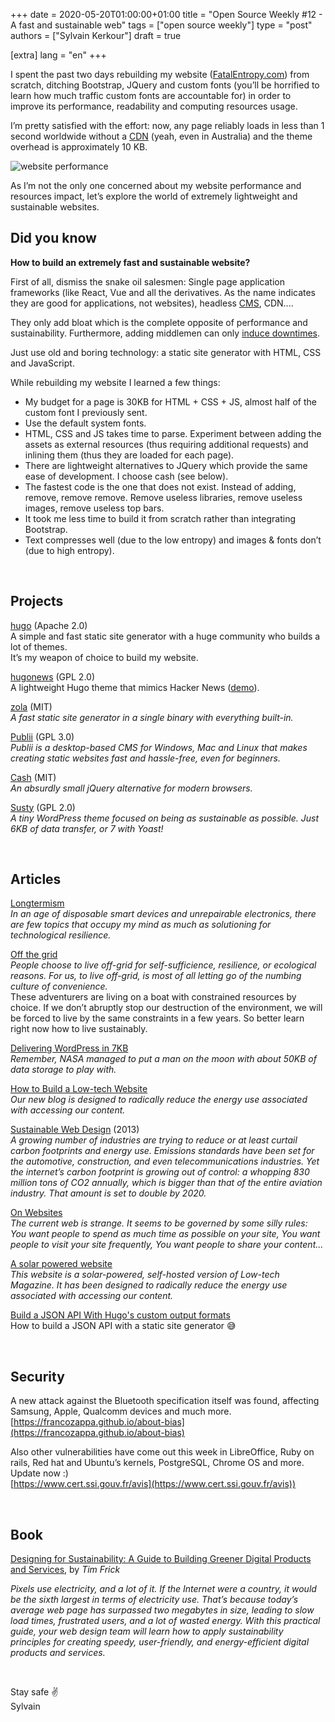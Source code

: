 +++
date = 2020-05-20T01:00:00+01:00
title = "Open Source Weekly #12 - A fast and sustainable web"
tags = ["open source weekly"]
type = "post"
authors = ["Sylvain Kerkour"]
draft = true

[extra]
lang = "en"
+++

I spent the past two days rebuilding my website ([FatalEntropy.com](https://fatalentropy.com))
from scratch, ditching Bootstrap, JQuery and custom fonts (you’ll be horrified to learn how much
traffic custom fonts are accountable for) in order to improve its performance, readability and computing resources usage.

I’m pretty satisfied with the effort: now, any page reliably loads in less than 1 second worldwide
without a [CDN](https://en.wikipedia.org/wiki/Content_delivery_network) (yeah, even in Australia) and the theme overhead is approximately 10 KB.

![website performance](https://fatalentropy.com/open-source-weekly/12/fe_perf.png)

As I’m not the only one concerned about my website performance and resources impact, let’s explore the world of extremely lightweight and sustainable websites.

## Did you know

**How to build an extremely fast and sustainable website?**

First of all, dismiss the snake oil salesmen: Single page application frameworks (like React, Vue and all the derivatives. As the name indicates they are good for applications, not websites), headless [CMS](https://en.wikipedia.org/wiki/Content_management_system), CDN....

They only add bloat which is the complete opposite of performance and sustainability. Furthermore, adding middlemen can only [induce downtimes](https://blog.cloudflare.com/tag/outage).

Just use old and boring technology: a static site generator with HTML, CSS and JavaScript.

While rebuilding my website I learned a few things:

* My budget for a page is 30KB for HTML + CSS + JS, almost half of the custom font I previously sent.
* Use the default system fonts.
* HTML, CSS and JS takes time to parse. Experiment between adding the assets as external resources (thus requiring additional requests) and inlining them (thus they are loaded for each page).
* There are lightweight alternatives to JQuery which provide the same ease of development. I choose cash (see below).
* The fastest code is the one that does not exist. Instead of adding, remove, remove remove. Remove useless libraries, remove useless images, remove useless top bars.
* It took me less time to build it from scratch rather than integrating Bootstrap.
* Text compresses well (due to the low entropy) and images & fonts don’t (due to high entropy).

<br />

## Projects

[hugo](https://github.com/gohugoio/hugo) (Apache 2.0)<br />
A simple and fast static site generator with a huge community who builds a lot of themes. <br />
It’s my weapon of choice to build my website.
<br />

[hugonews](https://github.com/spaghettiwews/hugonews) (GPL 2.0)<br />
A lightweight Hugo theme that mimics Hacker News ([demo](https://themes.gohugo.io/theme/hugonews/)).
<br />


[zola](https://github.com/getzola/zola) (MIT)<br />
*A fast static site generator in a single binary with everything built-in.*
<br />


[Publii](https://github.com/GetPublii/Publii) (GPL 3.0)<br />
*Publii is a desktop-based CMS for Windows, Mac and Linux that makes creating static websites fast and hassle-free, even for beginners.*
<br />


[Cash](https://github.com/fabiospampinato/cash) (MIT)<br />
*An absurdly small jQuery alternative for modern browsers.*
<br />


[Susty](https://github.com/jacklenox/susty) (GPL 2.0)<br />
*A tiny WordPress theme focused on being as sustainable as possible. Just 6KB of data transfer, or 7 with Yoast!*



<br />


## Articles


[Longtermism](https://wiki.xxiivv.com/site/longtermism.html)<br />
*In an age of disposable smart devices and unrepairable electronics, there are few topics that occupy my mind as much as solutioning for technological resilience.*
<br />


[Off the grid](https://100r.co/site/off_the_grid.html)<br />
*People choose to live off-grid for self-sufficience, resilience, or ecological reasons. For us, to live off-grid, is most of all letting go of the numbing culture of convenience.* <br />
These adventurers are living on a boat with constrained resources by choice. If we don’t abruptly stop our destruction of the environment, we will be forced to live by the same constraints in a few years. So better learn right now how to live sustainably.
<br />


[Delivering WordPress in 7KB](https://blog.jacklenox.com/2018/06/04/delivering-wordpress-in-7kb)<br />
*Remember, NASA managed to put a man on the moon with about 50KB of data storage to play with.*
<br />


[How to Build a Low-tech Website](https://solar.lowtechmagazine.com/2018/09/how-to-build-a-lowtech-website)<br />
*Our new blog is designed to radically reduce the energy use associated with accessing our content.*
<br />



[Sustainable Web Design](https://alistapart.com/article/sustainable-web-design) (2013)<br />
*A growing number of industries are trying to reduce or at least curtail carbon footprints and energy use. Emissions standards have been set for the automotive, construction, and even telecommunications industries. Yet the internet’s carbon footprint is growing out of control: a whopping 830 million tons of CO2 annually, which is bigger than that of the entire aviation industry. That amount is set to double by 2020.*
<br />


[On Websites](https://manuelmoreale.com/on-websites)<br />
*The current web is strange. It seems to be governed by some silly rules: You want people to spend as much time as possible on your site, You want people to visit your site frequently, You want people to share your content...*
<br />


[A solar powered website](https://solar.lowtechmagazine.com/about.html)<br />
*This website is a solar-powered, self-hosted version of Low-tech Magazine. It has been designed to radically reduce the energy use associated with accessing our content.*
<br />


[Build a JSON API With Hugo's custom output formats](https://forestry.io/blog/build-a-json-api-with-hugo)<br />
How to build a JSON API with a static site generator 😅


<br />

## Security

A new attack against the Bluetooth specification itself was found, affecting Samsung, Apple, Qualcomm devices and much more.<br />
[https://francozappa.github.io/about-bias](https://francozappa.github.io/about-bias)



Also other vulnerabilities have come out this week in LibreOffice, Ruby on rails, Red hat and Ubuntu’s kernels, PostgreSQL, Chrome OS and more. Update now :)<br />
[https://www.cert.ssi.gouv.fr/avis](https://www.cert.ssi.gouv.fr/avis))


<br />


## Book
[Designing for Sustainability: A Guide to Building Greener Digital Products and Services](http://shop.oreilly.com/product/0636920043904.do), by *Tim Frick*

*Pixels use electricity, and a lot of it. If the Internet were a country, it would be the sixth largest in terms of electricity use. That’s because today’s average web page has surpassed two megabytes in size, leading to slow load times, frustrated users, and a lot of wasted energy. With this practical guide, your web design team will learn how to apply sustainability principles for creating speedy, user-friendly, and energy-efficient digital products and services.*


<br />

Stay safe ✌️<br />
Sylvain
